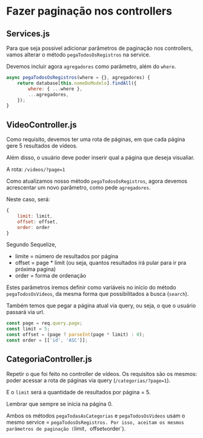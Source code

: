 # Fazer paginação nos controllers

## Services.js

Para que seja possível adicionar parâmetros de paginação nos controllers, vamos alterar o método `pegaTodosOsRegistros` na service.

Devemos incluir agora `agregadores` como parâmetro, além do `where`.

```javascript
async pegaTodosOsRegistros(where = {}, agregadores) {
    return database[this.nomeDoModelo].findAll({
        where: { ...where },
        ...agregadores,
    });
}
```

## VideoController.js

Como requisito, devemos ter uma rota de páginas, em que cada página gere 5 resultados de vídeos.

Além disso, o usuário deve poder inserir qual a página que deseja visualiar.

A rota: `/videos/?page=1`

Como atualizamos nosso método `pegaTodosOsRegistros`, agora devemos acrescentar um novo parâmetro, como pede `agregadores`.

Neste caso, será: 

```javascript
{
    limit: limit,
    offset: offset,
    order: order
}
```

Segundo Sequelize, 

- limite = número de resultados por página
- offset = page * limit (ou seja, quantos resultados irá pular para ir pra próxima pagina)
- order = forma de ordenação

Estes parâmetros iremos definir como variáveis no início do método `pegaTodosOsVideos`, da mesma forma que possibilitados a busca (`search`).

Também temos que pegar a página atual via query, ou seja, o que o usuário passará via url.

```javascript
const page = req.query.page;
const limit = 5;
const offset = (page ? parseInt(page * limit) : 0);
const order = [['id', 'ASC']];
```

## CategoriaController.js

Repetir o que foi feito no controller de vídeos. Os requisitos são os mesmos: poder acessar a rota de páginas via query (`/categorias/?page=1`).

E o `limit` será a quantidade de resultados por página = 5.

Lembrar que sempre se inicia na página 0.

Ambos os métodos `pegaTodasAsCategorias` e `pegaTodosOsVideos` usam o mesmo service = `pegaTodosOsRegistros. Por isso, aceitam os mesmos parâmetros de paginação (`limit`, `offset` e `order`).


